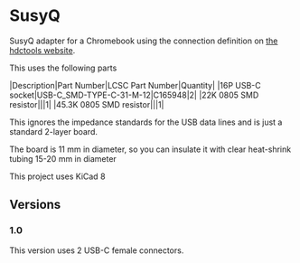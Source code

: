 # SusyQ
SusyQ adapter for a Chromebook using the connection definition on
 [the hdctools website](https://chromium.googlesource.com/chromiumos/third_party/hdctools/+/HEAD/docs/ccd.md#SuzyQ-SuzyQable).

 This uses the following parts

 |Description|Part Number|LCSC Part Number|Quantity|
 |16P USB-C socket|USB-C_SMD-TYPE-C-31-M-12|C165948|2|
 |22K 0805 SMD resistor|||1|
 |45.3K 0805 SMD resistor|||1|

 This ignores the impedance standards for the USB data lines and is just a standard 2-layer board.

 The board is 11 mm in diameter, so you can insulate it with clear heat-shrink tubing 15-20 mm in diameter

 This project uses KiCad 8


## Versions

### 1.0

This version uses 2 USB-C female connectors.